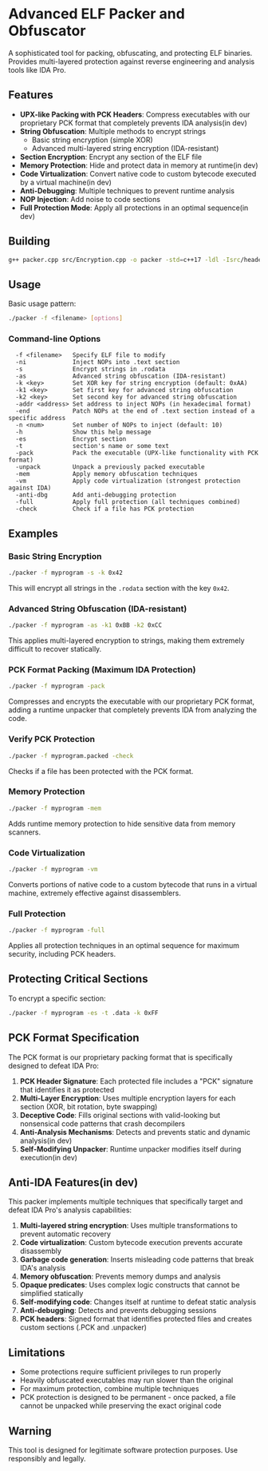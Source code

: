 # Advanced ELF Packer and Obfuscator

A sophisticated tool for packing, obfuscating, and protecting ELF binaries. Provides multi-layered protection against reverse engineering and analysis tools like IDA Pro.

## Features

- **UPX-like Packing with PCK Headers**: Compress executables with our proprietary PCK format that completely prevents IDA analysis(in dev)
- **String Obfuscation**: Multiple methods to encrypt strings
  - Basic string encryption (simple XOR)
  - Advanced multi-layered string encryption (IDA-resistant)
- **Section Encryption**: Encrypt any section of the ELF file
- **Memory Protection**: Hide and protect data in memory at runtime(in dev)
- **Code Virtualization**: Convert native code to custom bytecode executed by a virtual machine(in dev)
- **Anti-Debugging**: Multiple techniques to prevent runtime analysis
- **NOP Injection**: Add noise to code sections
- **Full Protection Mode**: Apply all protections in an optimal sequence(in dev)

## Building

```bash
g++ packer.cpp src/Encryption.cpp -o packer -std=c++17 -ldl -Isrc/header
```

## Usage

Basic usage pattern:

```bash
./packer -f <filename> [options]
```

### Command-line Options

```
  -f <filename>   Specify ELF file to modify
  -ni             Inject NOPs into .text section
  -s              Encrypt strings in .rodata
  -as             Advanced string obfuscation (IDA-resistant)
  -k <key>        Set XOR key for string encryption (default: 0xAA)
  -k1 <key>       Set first key for advanced string obfuscation
  -k2 <key>       Set second key for advanced string obfuscation
  -addr <address> Set address to inject NOPs (in hexadecimal format)
  -end            Patch NOPs at the end of .text section instead of a specific address
  -n <num>        Set number of NOPs to inject (default: 10)
  -h              Show this help message
  -es             Encrypt section
  -t              section's name or some text
  -pack           Pack the executable (UPX-like functionality with PCK format)
  -unpack         Unpack a previously packed executable
  -mem            Apply memory obfuscation techniques
  -vm             Apply code virtualization (strongest protection against IDA)
  -anti-dbg       Add anti-debugging protection
  -full           Apply full protection (all techniques combined)
  -check          Check if a file has PCK protection
```

## Examples

### Basic String Encryption

```bash
./packer -f myprogram -s -k 0x42
```

This will encrypt all strings in the `.rodata` section with the key `0x42`.

### Advanced String Obfuscation (IDA-resistant)

```bash
./packer -f myprogram -as -k1 0xBB -k2 0xCC
```

This applies multi-layered encryption to strings, making them extremely difficult to recover statically.

### PCK Format Packing (Maximum IDA Protection)

```bash
./packer -f myprogram -pack
```

Compresses and encrypts the executable with our proprietary PCK format, adding a runtime unpacker that completely prevents IDA from analyzing the code.

### Verify PCK Protection

```bash
./packer -f myprogram.packed -check
```

Checks if a file has been protected with the PCK format.

### Memory Protection

```bash
./packer -f myprogram -mem
```

Adds runtime memory protection to hide sensitive data from memory scanners.

### Code Virtualization

```bash
./packer -f myprogram -vm
```

Converts portions of native code to a custom bytecode that runs in a virtual machine, extremely effective against disassemblers.

### Full Protection

```bash
./packer -f myprogram -full
```

Applies all protection techniques in an optimal sequence for maximum security, including PCK headers.

## Protecting Critical Sections

To encrypt a specific section:

```bash
./packer -f myprogram -es -t .data -k 0xFF
```

## PCK Format Specification

The PCK format is our proprietary packing format that is specifically designed to defeat IDA Pro:

1. **PCK Header Signature**: Each protected file includes a "PCK" signature that identifies it as protected
2. **Multi-Layer Encryption**: Uses multiple encryption layers for each section (XOR, bit rotation, byte swapping)
3. **Deceptive Code**: Fills original sections with valid-looking but nonsensical code patterns that crash decompilers
4. **Anti-Analysis Mechanisms**: Detects and prevents static and dynamic analysis(in dev)
5. **Self-Modifying Unpacker**: Runtime unpacker modifies itself during execution(in dev)

## Anti-IDA Features(in dev)

This packer implements multiple techniques that specifically target and defeat IDA Pro's analysis capabilities:

1. **Multi-layered string encryption**: Uses multiple transformations to prevent automatic recovery
2. **Code virtualization**: Custom bytecode execution prevents accurate disassembly
3. **Garbage code generation**: Inserts misleading code patterns that break IDA's analysis
4. **Memory obfuscation**: Prevents memory dumps and analysis
5. **Opaque predicates**: Uses complex logic constructs that cannot be simplified statically
6. **Self-modifying code**: Changes itself at runtime to defeat static analysis
7. **Anti-debugging**: Detects and prevents debugging sessions
8. **PCK headers**: Signed format that identifies protected files and creates custom sections (.PCK and .unpacker)

## Limitations

- Some protections require sufficient privileges to run properly
- Heavily obfuscated executables may run slower than the original
- For maximum protection, combine multiple techniques
- PCK protection is designed to be permanent - once packed, a file cannot be unpacked while preserving the exact original code

## Warning

This tool is designed for legitimate software protection purposes. Use responsibly and legally.
